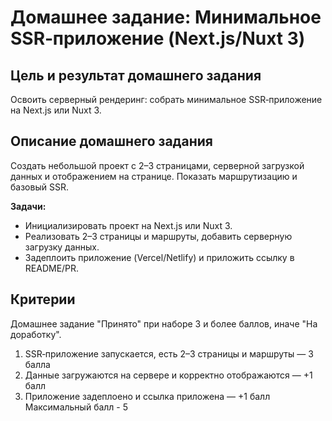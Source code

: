 # Домашнее задание: Минимальное SSR‑приложение (Next.js/Nuxt 3)

## Цель и результат домашнего задания

Освоить серверный рендеринг: собрать минимальное SSR‑приложение на Next.js или Nuxt 3.

## Описание домашнего задания

Создать небольшой проект с 2–3 страницами, серверной загрузкой данных и отображением на странице. Показать маршрутизацию и базовый SSR.

**Задачи:**

- Инициализировать проект на Next.js или Nuxt 3.
- Реализовать 2–3 страницы и маршруты, добавить серверную загрузку данных.
- Задеплоить приложение (Vercel/Netlify) и приложить ссылку в README/PR.

## Критерии

Домашнее задание "Принято" при наборе 3 и более баллов, иначе "На доработку".

1. SSR‑приложение запускается, есть 2–3 страницы и маршруты — 3 балла
2. Данные загружаются на сервере и корректно отображаются — +1 балл
3. Приложение задеплоено и ссылка приложена — +1 балл
   Максимальный балл - 5
